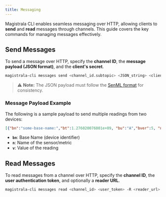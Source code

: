 ```yaml
---
title: Messaging
---
```


Magistrala CLI enables seamless messaging over HTTP, allowing clients to **send** and **read** messages through channels. This guide covers the key commands for managing messages effectively.

## Send Messages

To send a message over HTTP, specify the **channel ID**, the **message payload (JSON format)**, and the **client's secret**.

```bash
magistrala-cli messages send <channel_id.subtopic> <JSON_string> <client_secret>
```

> ⚠️ **Note:** The JSON payload must follow the [SenML format](https://tools.ietf.org/html/rfc8428) for consistency.  

### **Message Payload Example**

The following is a sample payload to send multiple readings from two devices:

```json
[{"bn":"some-base-name:","bt":1.276020076001e+09, "bu":"A","bver":5, "n":"voltage","u":"V","v":120.1}, {"n":"current","t":-5,"v":1.2}, {"n":"current","t":-4,"v":1.3}]
```

- **`bn`**: Base Name (device identifier)  
- **`n`**: Name of the sensor/metric  
- **`v`**: Value of the reading  

## Read Messages

To read messages from a channel over HTTP, specify the **channel ID**, the **user authentication token**, and optionally a **reader URL**.

```bash
magistrala-cli messages read <channel_id> <user_token> -R <reader_url>
```
